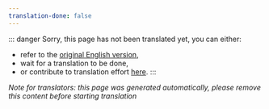 ```yaml
---
translation-done: false
---
```

::: danger
Sorry, this page has not been translated yet, you can either:
- refer to the [original English version](</about/3d-artists.md>),
- wait for a translation to be done,
- or contribute to translation effort [here](https://github.com/bsmg/wiki).
:::

_Note for translators: this page was generated automatically, please remove this content before starting translation_
